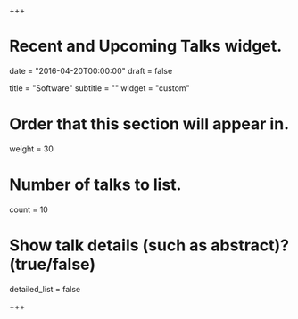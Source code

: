 +++
# Recent and Upcoming Talks widget.

date = "2016-04-20T00:00:00"
draft = false

title = "Software"
subtitle = ""
widget = "custom"

# Order that this section will appear in.
weight = 30

# Number of talks to list.
count = 10

# Show talk details (such as abstract)? (true/false)
detailed_list = false

+++

